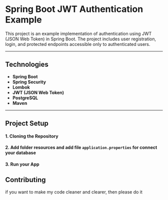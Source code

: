 # Spring Boot JWT Authentication Example

This project is an example implementation of authentication using JWT (JSON Web Token) in Spring Boot. The project includes user registration, login, and protected endpoints accessible only to authenticated users.

---

## Technologies

- **Spring Boot**
- **Spring Security**
- **Lombok**
- **JWT (JSON Web Token)**
- **PostgreSQL**
- **Maven**

---

## Project Setup

#### 1. Cloning the Repository 

#### 2. Add folder resources and add file ```application.properties``` for connect your database

#### 3. Run your App


## Contributing
if you want to make my code cleaner and clearer, then please do it
